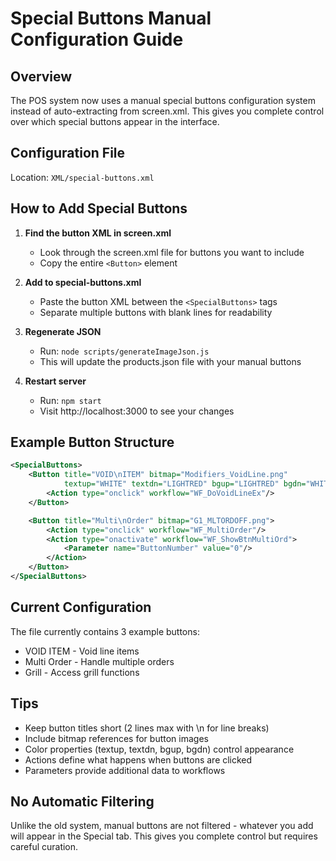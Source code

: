 # Special Buttons Manual Configuration Guide

## Overview
The POS system now uses a manual special buttons configuration system instead of auto-extracting from screen.xml. This gives you complete control over which special buttons appear in the interface.

## Configuration File
Location: `XML/special-buttons.xml`

## How to Add Special Buttons

1. **Find the button XML in screen.xml**
   - Look through the screen.xml file for buttons you want to include
   - Copy the entire `<Button>` element

2. **Add to special-buttons.xml**
   - Paste the button XML between the `<SpecialButtons>` tags
   - Separate multiple buttons with blank lines for readability

3. **Regenerate JSON**
   - Run: `node scripts/generateImageJson.js`
   - This will update the products.json file with your manual buttons

4. **Restart server**
   - Run: `npm start`
   - Visit http://localhost:3000 to see your changes

## Example Button Structure
```xml
<SpecialButtons>
    <Button title="VOID\nITEM" bitmap="Modifiers_VoidLine.png" 
            textup="WHITE" textdn="LIGHTRED" bgup="LIGHTRED" bgdn="WHITE">
        <Action type="onclick" workflow="WF_DoVoidLineEx"/>
    </Button>

    <Button title="Multi\nOrder" bitmap="G1_MLTORDOFF.png">
        <Action type="onclick" workflow="WF_MultiOrder"/>
        <Action type="onactivate" workflow="WF_ShowBtnMultiOrd">
            <Parameter name="ButtonNumber" value="0"/>
        </Action>
    </Button>
</SpecialButtons>
```

## Current Configuration
The file currently contains 3 example buttons:
- VOID ITEM - Void line items
- Multi Order - Handle multiple orders
- Grill - Access grill functions

## Tips
- Keep button titles short (2 lines max with \n for line breaks)
- Include bitmap references for button images
- Color properties (textup, textdn, bgup, bgdn) control appearance
- Actions define what happens when buttons are clicked
- Parameters provide additional data to workflows

## No Automatic Filtering
Unlike the old system, manual buttons are not filtered - whatever you add will appear in the Special tab. This gives you complete control but requires careful curation.
